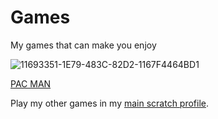 # Games

My games that can make you enjoy

![11693351-1E79-483C-82D2-1167F4464BD1](https://user-images.githubusercontent.com/105070659/202864143-3a91635b-e7f9-4b30-9065-e84d820caf9a.png)

[PAC MAN](https://luke242014.github.io/pacman.html)

Play my other games in my [main scratch profile](https://scratch.mit.edu/users/Luke242014).
